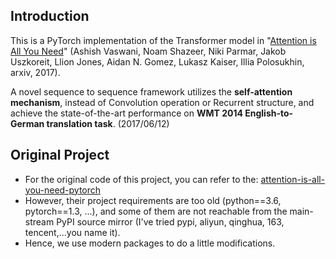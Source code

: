 ## Introduction
This is a PyTorch implementation of the Transformer model in "[Attention is All You Need](https://arxiv.org/abs/1706.03762)" (Ashish Vaswani, Noam Shazeer, Niki Parmar, Jakob Uszkoreit, Llion Jones, Aidan N. Gomez, Lukasz Kaiser, Illia Polosukhin, arxiv, 2017). 


A novel sequence to sequence framework utilizes the **self-attention mechanism**, instead of Convolution operation or Recurrent structure, and achieve the state-of-the-art performance on **WMT 2014 English-to-German translation task**. (2017/06/12)

## Original Project
- For the original code of this project, you can refer to the: [attention-is-all-you-need-pytorch](https://github.com/jadore801120/attention-is-all-you-need-pytorch/tree/master)
- However, their project requirements are too old (python==3.6, pytorch==1.3, ...), and some of them are not reachable from the main-stream PyPI source mirror (I've tried pypi, aliyun, qinghua, 163, tencent,...you name it).
- Hence, we use modern packages to do a little modifications.
